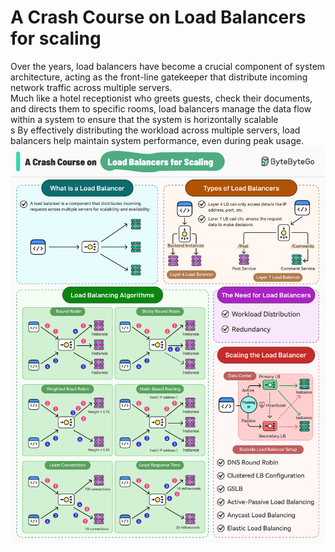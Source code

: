 # A Crash Course on Load  Balancers for scaling
Over the years, load balancers have become a crucial component of system architecture, acting as the front-line gatekeeper that distribute incoming network traffic across multiple servers.
<br>
Much like a hotel receptionist who greets guests, check their documents, and directs them to specific rooms, load balancers manage the data flow within a system to ensure that the system is horizontally scalable
<br>s
By effectively distributing the workload across multiple servers, load balancers help maintain system performance, even during peak usage.
![alt text](image-27.png)
